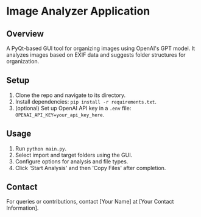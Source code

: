 # Image Analyzer Application

## Overview
A PyQt-based GUI tool for organizing images using OpenAI's GPT model. It analyzes images based on EXIF data and suggests folder structures for organization.

## Setup
1. Clone the repo and navigate to its directory.
2. Install dependencies: `pip install -r requirements.txt`.
3. (optional) Set up OpenAI API key in a `.env` file: `OPENAI_API_KEY=your_api_key_here`.

## Usage
1. Run `python main.py`.
2. Select import and target folders using the GUI.
3. Configure options for analysis and file types.
4. Click 'Start Analysis' and then 'Copy Files' after completion.

## Contact
For queries or contributions, contact [Your Name] at [Your Contact Information].
